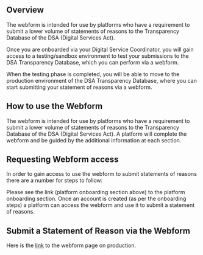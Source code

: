 ## Overview

The webform is intended for use by platforms who have a requirement to submit a lower volume of statements of reasons to the Transparency Database of the DSA (Digital Services Act).

Once you are onboarded via your Digital Service Coordinator, you will gain access to a testing/sandbox environment to test your submissions to the DSA Transparency Database, which you can perform via a webform.

When the testing phase is completed, you will be able to move to the production environment of the DSA Transparency Database, where you can start submitting your statement of reasons via a webform.

## How to use the Webform

The webform is intended for use by platforms who have a requirement to submit a lower volume of statements of reasons to the Transparency Database of the DSA (Digital Services Act).
A platform will complete the webform and be guided by the additional information at each section.

## Requesting Webform access

In order to gain access to use the webform to submit statements of reasons there are a number for steps to follow:

Please see the link (platform onboarding section above) to the platform onboarding section.
Once an account is created (as per the onboarding steps) a platform can access the webform and use it to submit a statement of reasons.

## Submit a Statement of Reason via the Webform

Here is the [link](https://transparency.dsa.ec.europa.eu/statement/create) to the webform page on production.

 

 
